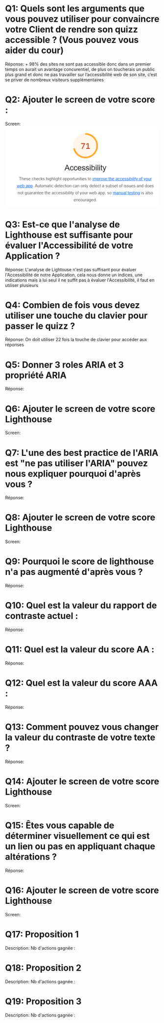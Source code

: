 # Q1: Quels sont les arguments que vous pouvez utiliser pour convaincre votre Client de rendre son quizz accessible ? (Vous pouvez vous aider du cour)
Réponse: + 98% des sites ne sont pas accessible donc dans un premier temps on aurait un avantage concurentiel, de plus on toucherais un public plus grand et donc ne pas travailler sur l’accessibilité web de son site, c’est se priver de nombreux visiteurs supplémentaires

# Q2: Ajouter le screen de votre score :
Screen: ![alt text](image.png)

# Q3: Est-ce que l'analyse de Lighthouse est suffisante pour évaluer l'Accessibilité de votre Application ?
Réponse: L'analyse de Lightouse n'est pas suffisant pour évaluer l'Accessibilité de notre Application, cela nous donne un indices, une indications mais à lui seul il ne suffit pas à évaluer l'Accessibilité, il faut en utiliser plusieurs

# Q4: Combien de fois vous devez utiliser une touche du clavier pour passer le quizz ?
Réponse: On doit utiliser 22 fois la touche de clavier pour accéder aux réponses

# Q5: Donner 3 roles ARIA et 3 propriété ARIA
Réponse:

# Q6: Ajouter le screen de votre score Lighthouse
Screen:

# Q7: L'une des best practice de l'ARIA est "ne pas utiliser l'ARIA" pouvez nous expliquer pourquoi d'après vous ?
Réponse:

# Q8: Ajouter le screen de votre score Lighthouse
Screen:

# Q9: Pourquoi le score de lighthouse n'a pas augmenté d'après vous ?
Réponse:

# Q10: Quel est la valeur du rapport de contraste actuel :
Réponse:

# Q11: Quel est la valeur du score AA :
Réponse:

# Q12: Quel est la valeur du score AAA :
Réponse:

# Q13: Comment pouvez vous changer la valeur du contraste de votre texte ?
Réponse:

# Q14: Ajouter le screen de votre score Lighthouse
Screen:

# Q15: Êtes vous capable de déterminer visuellement ce qui est un lien ou pas en appliquant chaque altérations ?
Réponse:

# Q16: Ajouter le screen de votre score Lighthouse
Screen:

# Q17:  Proposition 1
Description:
Nb d'actions gagnée : 

# Q18:  Proposition 2
Description:
Nb d'actions gagnée : 

# Q19:  Proposition 3
Description:
Nb d'actions gagnée : 
